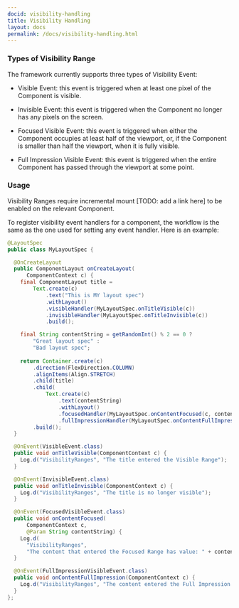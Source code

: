 ```yaml
---
docid: visibility-handling
title: Visibility Handling
layout: docs
permalink: /docs/visibility-handling.html
---
```


### Types of Visibility Range ###

The framework currently supports three types of Visibility Event:

- Visible Event: this event is triggered when at least one pixel of the Component is visible. 

- Invisible Event: this event is triggered when the Component no longer has any pixels on the screen. 

- Focused Visible Event: this event is triggered when either the Component occupies at least half of the viewport, or, if the Component is smaller than half the viewport, when it is fully visible. 

- Full Impression Visible Event: this event is triggered when the entire Component has passed through the viewport at some point.

### Usage ###

Visibility Ranges require incremental mount [TODO: add a link here] to be enabled on the relevant Component. 

To register visibility event handlers for a component, the workflow is the same as the one used for setting any event handler. Here is an example:

```java
@LayoutSpec
public class MyLayoutSpec {

  @OnCreateLayout
  public ComponentLayout onCreateLayout(
      ComponentContext c) {
    final ComponentLayout title =
        Text.create(c)
            .text("This is MY layout spec")
            .withLayout()
            .visibleHandler(MyLayoutSpec.onTitleVisible(c))
            .invisibleHandler(MyLayoutSpec.onTitleInvisible(c))
            .build();

    final String contentString = getRandomInt() % 2 == 0 ?
        "Great layout spec" :
        "Bad layout spec";
       
    return Container.create(c)
        .direction(FlexDirection.COLUMN)
        .alignItems(Align.STRETCH)
        .child(title)
        .child(
            Text.create(c)
                .text(contentString)
                .withLayout()
                .focusedHandler(MyLayoutSpec.onContentFocused(c, contentString))
                .fullImpressionHandler(MyLayoutSpec.onContentFullImpression(c)))
        .build();
  }

  @OnEvent(VisibleEvent.class)
  public void onTitleVisible(ComponentContext c) {
    Log.d("VisibilityRanges", "The title entered the Visible Range");
  }

  @OnEvent(InvisibleEvent.class)
  public void onTitleInvisible(ComponentContext c) {
    Log.d("VisibilityRanges", "The title is no longer visible");
  }

  @OnEvent(FocusedVisibleEvent.class)
  public void onContentFocused(
      ComponentContext c, 
      @Param String contentString) {
    Log.d(
      "VisibilityRanges",
      "The content that entered the Focused Range has value: " + contentString);
  }

  @OnEvent(FullImpressionVisibleEvent.class)
  public void onContentFullImpression(ComponentContext c) {
    Log.d("VisibilityRanges", "The content entered the Full Impression Range");
  }
};
```
